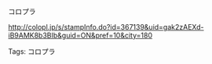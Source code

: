 コロプラ

http://colopl.jp/s/stampInfo.do?id=367139&uid=gak2zAEXd-iB9AMK8b3BIb&guid=ON&pref=10&city=180

Tags: コロプラ